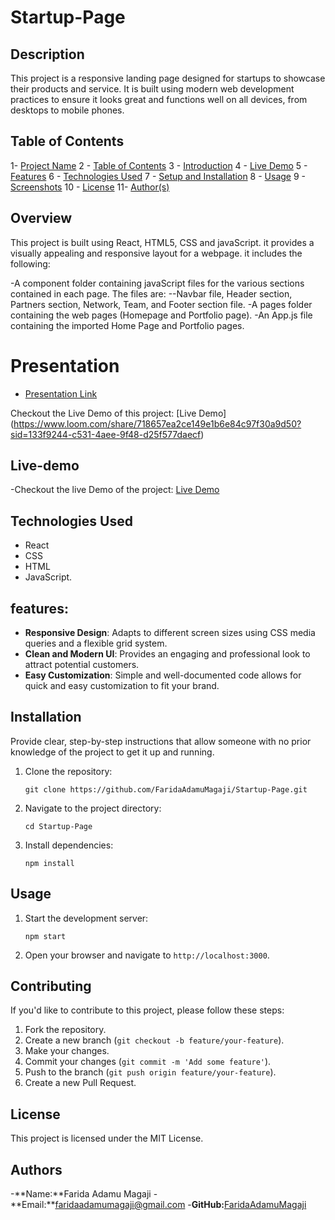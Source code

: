 # Startup-Page

## Description

This project is a responsive landing page designed for startups to showcase their products and service. It is built using modern web development practices to ensure it looks great and functions well on all devices, from desktops to mobile phones.

## Table of Contents

1- [Project Name](#project-name)
2 - [Table of Contents](#table-of-contents)
3 - [Introduction](#introduction)
4 - [Live Demo](#live-demo)
5 - [Features](#features)
6 - [Technologies Used](#technologies-used)
7 - [Setup and Installation](#setup-and-installation)
8 - [Usage](#usage)
9 - [Screenshots](#screenshots)
10 - [License](#license)
11- [Author(s)](#authors)

## Overview

This project is built using React, HTML5, CSS and javaScript. it provides a visually appealing and responsive layout for a webpage. it includes the following:

-A component folder containing javaScript files for the various sections contained in each page. The files are:
--Navbar file, Header section, Partners section, Network, Team, and Footer section file. 
-A pages folder containing the web pages (Homepage and Portfolio page).
-An App.js file containing the imported Home Page and Portfolio pages.

# Presentation <a name="Presentation"></a>
- [Presentation Link]()

Checkout the Live Demo of this project: [Live Demo] (https://www.loom.com/share/718657ea2ce149e1b6e84c97f30a9d50?sid=133f9244-c531-4aee-9f48-d25f577daecf)
## Live-demo 
-Checkout the live Demo of the project: [Live Demo](https://startup-page-3h67.onrender.com)

## Technologies Used

-   React
-   CSS
-   HTML
-   JavaScript.

## features:

-   **Responsive Design**: Adapts to different screen sizes using CSS media queries and a flexible grid system.
-   **Clean and Modern UI**: Provides an engaging and professional look to attract potential customers.
-   **Easy Customization**: Simple and well-documented code allows for quick and easy customization to fit your brand.


## Installation

Provide clear, step-by-step instructions that allow someone with no prior knowledge of the project to get it up and running.

1.  Clone the repository:

    ```
    git clone https://github.com/FaridaAdamuMagaji/Startup-Page.git  
    ```
2.  Navigate to the project directory:

    ```
    cd Startup-Page
    ```
3.  Install dependencies:

    ```
    npm install
    ```

## Usage

1.  Start the development server:

    ```
    npm start
    ```
2.  Open your browser and navigate to `http://localhost:3000`.


## Contributing

If you'd like to contribute to this project, please follow these steps:

1.  Fork the repository.
2.  Create a new branch (`git checkout -b feature/your-feature`).
3.  Make your changes.
4.  Commit your changes (`git commit -m 'Add some feature'`).
5.  Push to the branch (`git push origin feature/your-feature`).
6.  Create a new Pull Request.

## License

This project is licensed under the MIT License.

## Authors
-**Name:**Farida Adamu Magaji
-**Email:**faridaadamumagaji@gmail.com
-**GitHub:**[FaridaAdamuMagaji]( https://github.com/FaridaAdamuMagaji)

